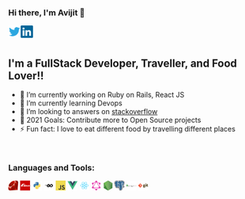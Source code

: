 ### Hi there, I'm Avijit 👋

<a href="https://twitter.com/Mavijitdev">
  <img align="left" alt="Avijit Majhi | Twitter" width="25px" src="https://raw.githubusercontent.com/DevAVIJIT7/DevAVIJIT7/master/assets/twitter.svg" />
</a>
<a href="https://www.linkedin.com/in/avijit-majhi-540939b2/">
  <img align="left" alt="Avijit Majhi | Linkedin" width="25px" src="https://raw.githubusercontent.com/DevAVIJIT7/DevAVIJIT7/master/assets/linkedin.svg" />
</a>

<br />
<br />

## I'm a FullStack Developer, Traveller, and Food Lover!!

- 🔭 I’m currently working on Ruby on Rails, React JS
- 🌱 I’m currently learning Devops
- 👯 I’m looking to answers on [stackoverflow](https://stackoverflow.com/users/3951881/avijit-majhi)
- 🥅 2021 Goals: Contribute more to Open Source projects
- ⚡ Fun fact: I love to eat different food by travelling different places

<br />

### Languages and Tools:

<code><img height="20" src="https://raw.githubusercontent.com/github/explore/80688e429a7d4ef2fca1e82350fe8e3517d3494d/topics/ruby/ruby.png"></code>
<code><img height="20" src="https://raw.githubusercontent.com/github/explore/80688e429a7d4ef2fca1e82350fe8e3517d3494d/topics/rails/rails.png"></code>
<code><img height="20" src="https://raw.githubusercontent.com/github/explore/80688e429a7d4ef2fca1e82350fe8e3517d3494d/topics/python/python.png"></code>
<code><img height="20" src="https://raw.githubusercontent.com/github/explore/80688e429a7d4ef2fca1e82350fe8e3517d3494d/topics/go/go.png"></code>
<code><img height="20" src="https://raw.githubusercontent.com/github/explore/80688e429a7d4ef2fca1e82350fe8e3517d3494d/topics/javascript/javascript.png"></code>
<code><img height="20" src="https://raw.githubusercontent.com/github/explore/80688e429a7d4ef2fca1e82350fe8e3517d3494d/topics/vue/vue.png"></code>
<code><img height="20" src="https://raw.githubusercontent.com/github/explore/80688e429a7d4ef2fca1e82350fe8e3517d3494d/topics/react/react.png"></code>
<code><img height="20" src="https://raw.githubusercontent.com/github/explore/5c058a388828bb5fde0bcafd4bc867b5bb3f26f3/topics/graphql/graphql.png"></code>
<code><img height="20" src="https://raw.githubusercontent.com/github/explore/80688e429a7d4ef2fca1e82350fe8e3517d3494d/topics/nodejs/nodejs.png"></code>
<code><img height="20" src="https://raw.githubusercontent.com/github/explore/80688e429a7d4ef2fca1e82350fe8e3517d3494d/topics/postgresql/postgresql.png"></code>
<code><img height="20" src="https://raw.githubusercontent.com/github/explore/80688e429a7d4ef2fca1e82350fe8e3517d3494d/topics/mongodb/mongodb.png"></code>
<code><img height="20" src="https://raw.githubusercontent.com/github/explore/80688e429a7d4ef2fca1e82350fe8e3517d3494d/topics/git/git.png"></code>